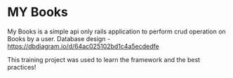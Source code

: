 # MY Books

My Books is a simple api only rails application to perform crud operation on Books by a user.
Database design - https://dbdiagram.io/d/64ac025102bd1c4a5ecdedfe

This training project was used to learn the framework and the best practices!